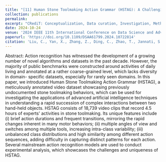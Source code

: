```yaml
---
title: "[11] Human Stone Toolmaking Action Grammar (HSTAG): A Challenging Benchmark for Fine-Grained Motor Behavior Recognition"
collection: publications
permalink: 
excerpt: "CRediT: Conceptualization, Data curation, Investigation, Methodology, Visualization, Writing – original draft, Writing – review & editing, Funding acquisition, Supervision"
date: 2024-10-24
venue: '2024 IEEE 11th International Conference on Data Science and Advanced Analytics (DSAA)'
paperurl: 'https://doi.org/10.1109/DSAA61799.2024.10722814'
citation: 'Liu, C., Yan, X., Zhang, Z., Ding, C., Zhao, T., Jannati, S., Martinez, C., & Stout, D. (2024). Human Stone Toolmaking Action Grammar (HSTAG): A Challenging Benchmark for Fine-Grained Motor Behavior Recognition. <i>2024 IEEE 11th International Conference on Data Science and Advanced Analytics (DSAA)</i>, 473-480.'
---
```

Abstract: Action recognition has witnessed the development of a growing number of novel algorithms and datasets in the past decade. However, the majority of public benchmarks were constructed around activities of daily living and annotated at a rather coarse-grained level, which lacks diversity in domain- specific datasets, especially for rarely seen domains. In this paper, we introduced Human Stone Toolmaking Action Grammar (HSTAG), a meticulously annotated video dataset showcasing previously undocumented stone toolmaking behaviors, which can be used for investigating the applications of advanced artificial intelligence techniques in understanding a rapid succession of complex interactions between two hand-held objects. HSTAG consists of 18,739 video clips that record 4.5 hours of experts' activities in stone toolmaking. Its unique features include (i) brief action durations and frequent transitions, mirroring the rapid changes inherent in many motor behaviors; (ii) multiple angles of view and switches among multiple tools, increasing intra-class variability; (iii) unbalanced class distributions and high similarity among different action sequences, adding difficulty in capturing distinct patterns for each action. Several mainstream action recognition models are used to conduct experimental analysis, which showcases the challenges and uniqueness of HSTAG.